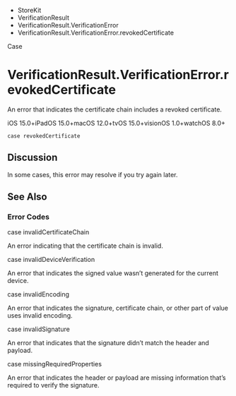 

- StoreKit
- VerificationResult
- VerificationResult.VerificationError
-  VerificationResult.VerificationError.revokedCertificate 

Case

# VerificationResult.VerificationError.revokedCertificate

An error that indicates the certificate chain includes a revoked certificate.

iOS 15.0+iPadOS 15.0+macOS 12.0+tvOS 15.0+visionOS 1.0+watchOS 8.0+

``` source
case revokedCertificate
```

## Discussion

In some cases, this error may resolve if you try again later.

## See Also

### Error Codes

case invalidCertificateChain

An error indicating that the certificate chain is invalid.

case invalidDeviceVerification

An error that indicates the signed value wasn’t generated for the current device.

case invalidEncoding

An error that indicates the signature, certificate chain, or other part of value uses invalid encoding.

case invalidSignature

An error that indicates that the signature didn’t match the header and payload.

case missingRequiredProperties

An error that indicates the header or payload are missing information that’s required to verify the signature.

